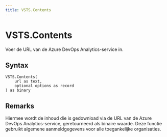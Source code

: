 ```yaml
---
title: VSTS.Contents
---
```


# VSTS.Contents


Voer de URL van de Azure DevOps Analytics-service in.


## Syntax

```powerquery
VSTS.Contents(
    url as text,
    optional options as record
) as binary
```


## Remarks

Hiermee wordt de inhoud die is gedownload via de URL van de Azure DevOps Analytics-service, geretourneerd als binaire waarde. Deze functie gebruikt algemene aanmeldgegevens voor alle toegankelijke organisaties.


